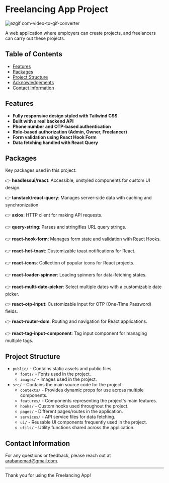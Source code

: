 # Freelancing App Project

![ezgif com-video-to-gif-converter](https://github.com/user-attachments/assets/183a8d19-78e5-488b-974b-2a0d5579e6bd)

A web application where employers can create projects, and freelancers can carry out these projects.

## Table of Contents

- [Features](#features)
- [Packages](#packages)
- [Project Structure](#project-structure)
- [Acknowledgements](#acknowledgements)
- [Contact Information](#contact-information)

## Features

- **Fully responsive design styled with Tailwind CSS**
- **Built with a real backend API**
- **Phone number and OTP-based authentication**
- **Role-based authorization (Admin, Owner, Freelancer)**
- **Form validation using React Hook Form**
- **Data fetching handled with React Query**

## Packages

Key packages used in this project:

👉 **headlessui/react**: Accessible, unstyled components for custom UI design.

👉 **tanstack/react-query**: Manages server-side data with caching and synchronization.

👉 **axios**: HTTP client for making API requests.

👉 **query-string**: Parses and stringifies URL query strings.

👉 **react-hook-form**: Manages form state and validation with React Hooks.

👉 **react-hot-toast**: Customizable toast notifications for React.

👉 **react-icons**: Collection of popular icons for React projects.

👉 **react-loader-spinner**: Loading spinners for data-fetching states.

👉 **react-multi-date-picker**: Select multiple dates with a customizable date picker.

👉 **react-otp-input**: Customizable input for OTP (One-Time Password) fields.

👉 **react-router-dom**: Routing and navigation for React applications.

👉 **react-tag-input-component**: Tag input component for managing multiple tags.

## Project Structure

- `public/` - Contains static assets and public files.
  - `fonts/` - Fonts used in the project.
  - `images/` - Images used in the project.
- `src/` - Contains the main source code for the project.
  - `contexts/` - Provides dynamic props for use across multiple components.
  - `features/` - Components representing the project's main features.
  - `hooks/` - Custom hooks used throughout the project.
  - `pages/` - Different pages/routes in the application.
  - `services/` - API service files for data fetching.
  - `ui/` - Reusable UI components frequently used in the project.
  - `utils/` - Utility functions shared across the application.

## Contact Information

For any questions or feedback, please reach out at [arabanemad@gmail.com](mailto:arabanemad@gmail.com).

---

Thank you for using the Freelancing App!
